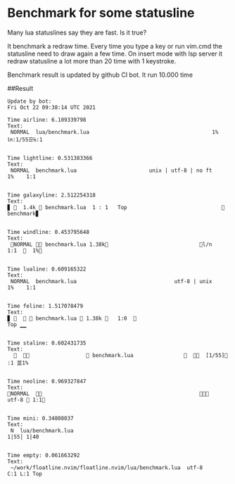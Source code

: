 # Benchmark for some statusline
   Many lua statuslines say they are fast. Is it true?

   It benchmark a redraw time.
   Every time you type a key or run vim.cmd the statusline need to draw again a few time.
   On insert mode with lsp server it redraw statusline a lot more than 20 time with 1 keystroke.

   Benchmark result is updated by github CI bot. It run 10.000 time

##Result

``` log
Update by bot:
Fri Oct 22 09:38:14 UTC 2021

Time airline: 6.109339798
Text:
 NORMAL  lua/benchmark.lua                                       1% ㏑:1/55☰℅:1 


Time lightline: 0.531383366
Text:
 NORMAL  benchmark.lua                       unix | utf-8 | no ft    1%    1:1  


Time galaxyline: 2.512254318
Text:
▊   1.4k  benchmark.lua  1 : 1   Top                               benchmark▊


Time windline: 0.453795648
Text:
 NORMAL  benchmark.lua 1.38k                             l/n   1:1    1% 


Time lualine: 0.609165322
Text:
 NORMAL  benchmark.lua                               utf-8 | unix    1%    1:1  


Time feline: 1.517078479
Text:
▊     benchmark.lua  1.38k    1:0                                   Top ▁▁


Time staline: 0.602431735
Text:
                       benchmark.lua                    [1/55] :1 並1%  


Time neoline: 0.969327847
Text:
NORMAL                                                    🧊   utf-8  1:1


Time mini: 0.34808037
Text:
 N  lua/benchmark.lua                                                1|55│ 1|40 


Time empty: 0.061663292
Text:
 ~/work/floatline.nvim/floatline.nvim/lua/benchmark.lua  utf-8       C:1 L:1 Top

```
